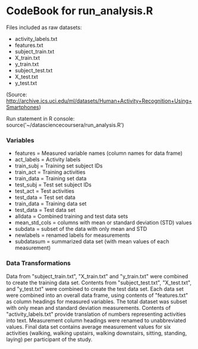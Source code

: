 CodeBook for run_analysis.R
===========

Files included as raw datasets:
* activity_labels.txt
* features.txt
* subject_train.txt
* X_train.txt
* y_train.txt
* subject_test.txt
* X_test.txt
* y_test.txt

(Source: http://archive.ics.uci.edu/ml/datasets/Human+Activity+Recognition+Using+Smartphones)

Run statement in R console:
source('~/datasciencecoursera/run_analysis.R')

### Variables

* features = Measured variable names (column names for data frame)
* act_labels = Activity labels
* train_subj = Training set subject IDs
* train_act = Training activities
* train_data = Training set data
* test_subj = Test set subject IDs
* test_act = Test activities
* test_data = Test set data
* train_data = Training data set
* test_data = Test data set
* alldata = Combined training and test data sets
* mean_std_cols = columns with mean or standard deviation (STD) values
* subdata = subset of the data with only mean and STD
* newlabels = renamed labels for measurements
* subdatasum = summarized data set (with mean values of each measurement)

### Data Transformations

Data from "subject_train.txt", "X_train.txt" and "y_train.txt" were combined to create the training data set. Contents from "subject_test.txt", "X_test.txt", and "y_test.txt" were combined to create the test data set. Each data set were combined into an overall data frame, using contents of "features.txt" as column headings for measured variables. The total dataset was subset with only mean and standard deviation measurements. Contents of "activity_labels.txt" provide translation of numbers representing activities into text. Measurement column headings were renamed to unabbreviated values. Final data set contains average measurement values for six activities (walking, walking upstairs, walking downstairs, sitting, standing, laying) per participant of the study.
